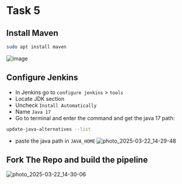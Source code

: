 # Task 5

## Install Maven
```bash
sudo apt install maven
```
![image](https://github.com/user-attachments/assets/a1c7b760-d02d-403d-8213-48898f1ce463)


## Configure Jenkins
 - In Jenkins go to `configure jenkins` > `tools`
 - Locate JDK section
 - Uncheck `Install Automatically`
 - Name `Java 17`
 - Go to terminal and enter the command and get the java 17 path:

```bash
update-java-alternatives --list 
```

 - paste the java path in `JAVA_HOME`
![photo_2025-03-22_14-29-48](https://github.com/user-attachments/assets/58dbd308-3d1d-43eb-9e82-38ae31258e62)


## Fork The Repo and build the pipeline
![photo_2025-03-22_14-30-06](https://github.com/user-attachments/assets/3896ee1e-e4bb-4149-bf26-3af2f870c52b)

